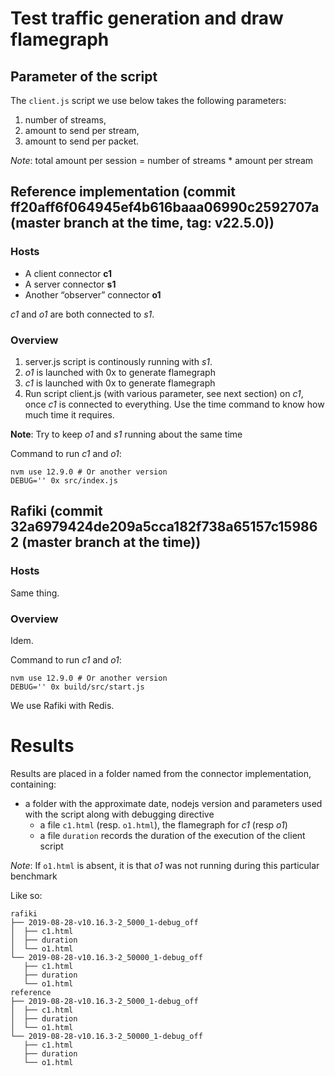 # Test traffic generation and draw flamegraph

## Parameter of the script

The `client.js` script we use below takes the following parameters:

1. number of streams,
2. amount to send per stream,
3. amount to send per packet.

*Note*: total amount per session = number of streams * amount per stream

## Reference implementation (commit ff20aff6f064945ef4b616baaa06990c2592707a (master branch at the time, tag: v22.5.0))

### Hosts

- A client connector **c1**
- A server connector **s1**
- Another “observer” connector **o1**

*c1* and *o1* are both connected to *s1*.

### Overview

1. server.js script is continously running with *s1*.
2. *o1* is launched with 0x to generate flamegraph
2. *c1* is launched with 0x to generate flamegraph
2. Run script client.js (with various parameter, see next section) on *c1*, once *c1* is connected to everything. Use the time command to know how much time it requires.

**Note**: Try to keep *o1* and *s1* running about the same time

Command to run *c1* and *o1*:
```
nvm use 12.9.0 # Or another version
DEBUG='' 0x src/index.js
```

## Rafiki (commit 32a6979424de209a5cca182f738a65157c159862 (master branch at the time))

### Hosts

Same thing.

### Overview

Idem.

Command to run *c1* and *o1*:

```
nvm use 12.9.0 # Or another version
DEBUG='' 0x build/src/start.js
```

We use Rafiki with Redis.

# Results

Results are placed in a folder named from the connector implementation, containing:

- a folder with the approximate date, nodejs version and parameters used with the script along with debugging directive
  - a file `c1.html` (resp. `o1.html`), the flamegraph for *c1* (resp *o1*)
  - a file `duration` records the duration of the execution of the client script

*Note*: If `o1.html` is absent, it is that *o1* was not running during this particular benchmark

Like so:

```
rafiki
├── 2019-08-28-v10.16.3-2_5000_1-debug_off
│  ├── c1.html
│  ├── duration
│  └── o1.html
└── 2019-08-28-v10.16.3-2_50000_1-debug_off
   ├── c1.html
   ├── duration
   └── o1.html
reference
├── 2019-08-28-v10.16.3-2_5000_1-debug_off
│  ├── c1.html
│  ├── duration
│  └── o1.html
└── 2019-08-28-v10.16.3-2_50000_1-debug_off
   ├── c1.html
   ├── duration
   └── o1.html
```

